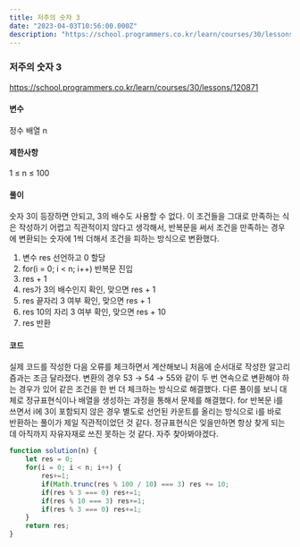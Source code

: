 ```yaml
---
title: 저주의 숫자 3
date: "2023-04-03T10:56:00.000Z"
description: "https://school.programmers.co.kr/learn/courses/30/lessons/120871"
---
```

### 저주의 숫자 3    
https://school.programmers.co.kr/learn/courses/30/lessons/120871    
    
#### 변수    
정수 배열 n    
    
#### 제한사항    
1 ≤ n ≤ 100    
    
#### 풀이    
숫자 3이 등장하면 안되고, 3의 배수도 사용할 수 없다. 이 조건들을 그대로 만족하는 식은 작성하기 어렵고 직관적이지 않다고 생각해서, 반복문을 써서 조건을 만족하는 경우에 변환되는 숫자에 1씩 더해서 조건을 피하는 방식으로 변환했다.    
1. 변수 res 선언하고 0 할당    
2. for(i = 0; i < n; i++) 반복문 진입    
3. res + 1    
4. res가 3의 배수인지 확인, 맞으면 res + 1    
5. res 끝자리 3 여부 확인, 맞으면 res + 1    
6. res 10의 자리 3 여부 확인, 맞으면 res + 10    
7. res 반환    
    
#### 코드    
실제 코드를 작성한 다음 오류를 체크하면서 계산해보니 처음에 순서대로 작성한 알고리즘과는 조금 달라졌다. 변환의 경우 53 → 54 → 55와 같이 두 번 연속으로 변환해야 하는 경우가 있어 같은 조건을 한 번 더 체크하는 방식으로 해결했다. 다른 풀이를 보니 대체로 정규표현식이나 배열을 생성하는 과정을 통해서 문제를 해결했다. for 반복문 i를 쓰면서 i에 3이 포함되지 않은 경우 별도로 선언된 카운트를 올리는 방식으로 i를 바로 반환하는 풀이가 제일 직관적이었던 것 같다. 정규표현식은 잊을만하면 항상 찾게 되는데 아직까지 자유자재로 쓰진 못하는 것 같다. 자주 찾아봐야겠다.    
```JavaScript
function solution(n) {
    let res = 0;
    for(i = 0; i < n; i++) {
        res+=1;
        if(Math.trunc(res % 100 / 10) === 3) res += 10;
        if(res % 3 === 0) res+=1;
        if(res % 10 === 3) res+=1;       
        if(res % 3 === 0) res+=1;
    }
    return res;
}
```